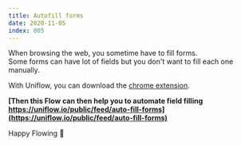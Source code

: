 ```yaml
---
title: Autofill forms
date: 2020-11-05
index: 005
---
```


When browsing the web, you sometime have to fill forms.  
Some forms can have lot of fields but you don't want to fill each one manually.

With Uniflow, you can download the [chrome extension](https://chrome.google.com/webstore/detail/uniflow-client/addfkelofconemofddhmmdgdiolnhppl).

**[Then this Flow can then help you to automate field filling https://uniflow.io/public/feed/auto-fill-forms](https://uniflow.io/public/feed/auto-fill-forms)**

Happy Flowing 🚀